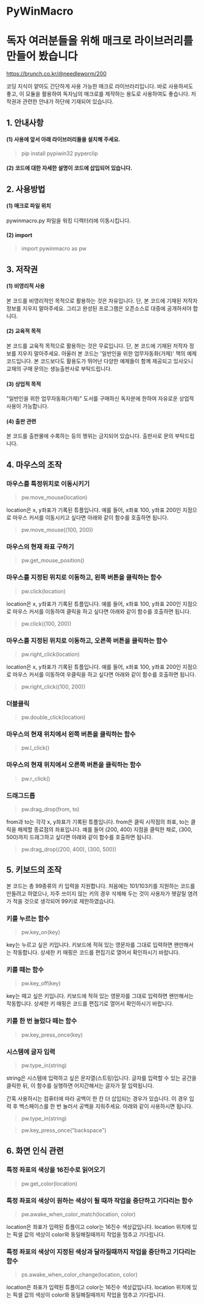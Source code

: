 # PyWinMacro

# 독자 여러분들을 위해 매크로 라이브러리를 만들어 봤습니다

https://brunch.co.kr/@needleworm/200

코딩 지식이 얕아도 간단하게 사용 가능한 매크로 라이브러리입니다.
바로 사용하셔도 좋고, 이 모듈을 활용하여 독자님의 매크로를 제작하는 용도로 사용하여도 좋습니다. 저작권과 관련한 안내가 하단에 기재되어 있습니다.

## 1. 안내사항
#### (1) 사용에 앞서 아래 라이브러리들을 설치해 주세요.

> pip install pypiwin32 pyperclip


#### (2) 코드에 대한 자세한 설명이 코드에 삽입되어 있습니다.


## 2. 사용방법
#### (1) 매크로 파일 위치
  pywinmacro.py 파일을 워킹 디렉터리에 이동시킵니다.
#### (2) import
  >import pywinmacro as pw

## 3. 저작권
#### (1) 비영리적 사용
  본 코드를 비영리적인 목적으로 활용하는 것은 자유입니다. 단, 본 코드에 기재된 저작자 정보를 지우지 말아주세요. 그리고 완성된 프로그램은 오픈소스로 대중에 공개하셔야 합니다.
#### (2) 교육적 목적
  본 코드를 교육적 목적으로 활용하는 것은 무료입니다. 단, 본 코드에 기재된 저작자 정보를 지우지 말아주세요. 
  아울러 본 코드는 '일반인을 위한 업무자동화(가제)' 책의 예제코드입니다. 본 코드보다도 활용도가 뛰어난 다양한 예제들이 함께 제공되고 있사오니 교재의 구매 문의는 생능출판사로 부탁드립니다.
#### (3) 상업적 목적
  "일반인을 위한 업무자동화(가제)" 도서를 구매하신 독자분에 한하여 자유로운 상업적 사용이 가능합니다.
#### (4) 출판 관련
  본 코드를 출판물에 수록하는 등의 행위는 금지되어 있습니다. 출판사로 문의 부탁드립니다.

## 4. 마우스의 조작
### 마우스를 특정위치로 이동시키기
>pw.move_mouse(location)

location은 x, y좌표가 기록된 튜플입니다. 예를 들어, x좌표 100, y좌표 200인 지점으로 마우스 커서를 이동시키고 싶다면 아래와 같이 함수를 호출하면 됩니다.

>pw.move_mouse((100, 200))

### 마우스의 현재 좌표 구하기
> pw.get_mouse_position()

### 마우스를 지정된 위치로 이동하고, 왼쪽 버튼을 클릭하는 함수
> pw.click(location)

location은 x, y좌표가 기록된 튜플입니다. 예를 들어, x좌표 100, y좌표 200인 지점으로 마우스 커서를 이동하여 클릭을 하고 싶다면 아래와 같이 함수를 호출하면 됩니다.

> pw.click((100, 200))

### 마우스를 지정된 위치로 이동하고, 오른쪽 버튼을 클릭하는 함수
> pw.right_click(location)

location은 x, y좌표가 기록된 튜플입니다. 예를 들어, x좌표 100, y좌표 200인 지점으로 마우스 커서를 이동하여 우클릭을 하고 싶다면 아래와 같이 함수를 호출하면 됩니다.

> pw.right_click((100, 200))

### 더블클릭
> pw.double_click(location)

### 마우스의 현재 위치에서 왼쪽 버튼을 클릭하는 함수
> pw.l_click()

### 마우스의 현재 위치에서 오른쪽 버튼을 클릭하는 함수
> pw.r_click()

### 드래그드롭
>pw.drag_drop(from, to)

from과 to는 각각 x, y좌표가 기록된 튜플입니다. from은 클릭 시작점의 좌표, to는 클릭을 해제할 종료점의 좌표입니다. 예를 들어 (200, 400) 지점을 클릭한 채로, (300, 500)까지 드래그하고 싶다면 아래와 같이 함수를 호출하면 됩니다.

>pw.drag_drop((200, 400), (300, 500))

## 5. 키보드의 조작
본 코드는 총 99종류의 키 입력을 지원합니다. 처음에는 101/103키를 지원하는 코드를 만들려고 하였으나, 자주 쓰이지 않는 키의 경우 삭제해 두는 것이 사용자가 헷갈릴 염려가 적을 것으로 생각되어 99키로 제한하였습니다.

### 키를 누르는 함수
>pw.key_on(key)

key는 누르고 싶은 키입니다. 키보드에 적혀 있는 영문자를 그대로 입력하면 왠만해서는 작동합니다. 상세한 키 매핑은 코드를 편집기로 열어서 확인하시기 바랍니다.

### 키를 떼는 함수
>pw.key_off(key)

key는 떼고 싶은 키입니다. 키보드에 적혀 있는 영문자를 그대로 입력하면 왠만해서는 작동합니다. 상세한 키 매핑은 코드를 편집기로 열어서 확인하시기 바랍니다.

### 키를 한 번 눌렀다 떼는 함수
>pw.key_press_once(key)

### 시스템에 글자 입력
>pw.type_in(string)

string은 시스템에 입력하고 싶은 문자열(스트링)입니다. 글자를 입력할 수 있는 공간을 클릭한 뒤, 이 함수를 실행하면 어지간해서는 글자가 잘 입력됩니다.

간혹 사용하시는 컴퓨터에 따라 공백이 한 칸 더 삽입되는 경우가 있습니다. 이 경우 입력 후 백스페이스를 한 번 눌러서 공백을 지워주세요. 아래와 같이 사용하시면 됩니다.

>pw.type_in(string)

>pw.key_press_once("backspace")

## 6. 화면 인식 관련
### 특정 좌표의 색상을 16진수로 읽어오기
>pw.get_color(location)

### 특정 좌표의 색상이 원하는 색상이 될 때까 작업을 중단하고 기다리는 함수
>pw.awake_when_color_match(location, color)

location은 좌표가 입력된 튜플이고 color는 16진수 색상값입니다. location 위치에 있는 픽셀 값의 색상이 color와 동일해질때까지 작업을 멈추고 기다립니다.

### 특정 좌표의 색상이 지정된 색상과 달라질때까지 작업을 중단하고 기다리는 함수
>ps.awake_when_color_change(location, color)

location은 좌표가 입력된 튜플이고 color는 16진수 색상값입니다. location 위치에 있는 픽셀 값의 색상이 color와 동일해질때까지 작업을 멈추고 기다립니다.
